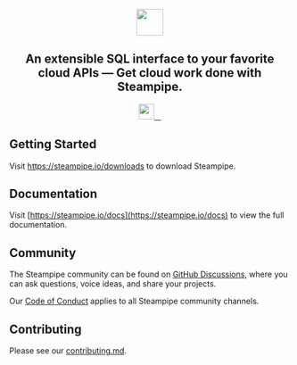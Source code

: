 <p align="center">
  <a href="https://steampipe.io">
    <img src="https://steampipe.io/images/steampipe_logo_wordmark_color.svg" height="48">
  </a>
  <h2 align="center">An extensible SQL interface to your favorite cloud APIs — Get cloud work done with Steampipe.</h2>
</p>

<p align="center">
  <a aria-label="Steampipe logo" href="https://steampipe.io">
    <img src="https://steampipe.io/images/steampipe_logo_wordmark_padding.svg" height="28">
  </a>
  <a aria-label="Steampipe version" href="https://steampipe.io/download">
    <img alt="" src="https://img.shields.io/static/v1?label=cli&message=v0.1.0&style=for-the-badge&labelColor=000000&color=C7272E">
  </a>
  <a aria-label="License" href="https://github.com/turbot/steampipe/license.md">
    <img alt="" src="https://img.shields.io/static/v1?label=license&message=MPL-2.0&style=for-the-badge&labelColor=000000&color=1D3C71">
  </a>
  <a aria-label="Join the community on GitHub" href="https://github.com/turbot/steampipe/discussions">
    <img alt="" src="https://img.shields.io/badge/Join%20the%20community-27C7C0.svg?style=for-the-badge&logo=GitHub&labelColor=000000&logoWidth=20">
  </a>
</p>

## Getting Started

Visit <a aria-label="download steampipe" href="https://steampipe.io/downloads">https://steampipe.io/downloads</a> to download Steampipe.

## Documentation

Visit [https://steampipe.io/docs](https://steampipe.io/docs) to view the full documentation.

## Community

The Steampipe community can be found on [GitHub Discussions](https://github.com/turbot/steampipe/discussions), where you can ask questions, voice ideas, and share your projects.

Our [Code of Conduct](https://github.com/turbot/steampipe/CODE_OF_CONDUCT.md) applies to all Steampipe community channels.

## Contributing

Please see our [contributing.md](/contributing.md).
